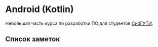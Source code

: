 # Android (Kotlin)

Небольшая часть курса по разработки ПО для студентов [СибГУТИ](https://sibsutis.ru/).

## Список заметок

[](./kotlin_basic_01.md)

[](./basic_01.md)

[](./basic_02.md)

[](./basic_03.md)


